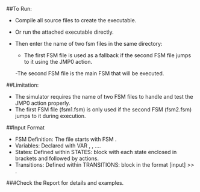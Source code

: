 ##To Run:
- Compile all source files to create the executable.
- Or run the attached executable directly.
- Then enter the name of two fsm files in the same directory:
	- The first FSM file is used as a fallback if the second FSM 	file jumps to it using the JMP0 action.

	-The second FSM file is the main FSM that will be 		executed.

##Limitation: 
- The simulator requires the name of two FSM files to handle and test the JMP0 action properly.
- The first FSM file (fsm1.fsm) is only used if the second FSM (fsm2.fsm) jumps to it during execution.


##Input Format
- FSM Definition: The file starts with FSM <name>.
- Variables: Declared with VAR <var1>, <var2>, ....
- States: Defined within STATES: block with each state enclosed in brackets and followed by actions.
- Transitions: Defined within TRANSITIONS: block in the format [input] <source> >> <destination>.

###Check the Report for details and examples.